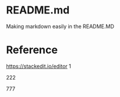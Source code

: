 # README.md
Making markdown easily in the README.MD

# Reference 
https://stackedit.io/editor
1

222

777